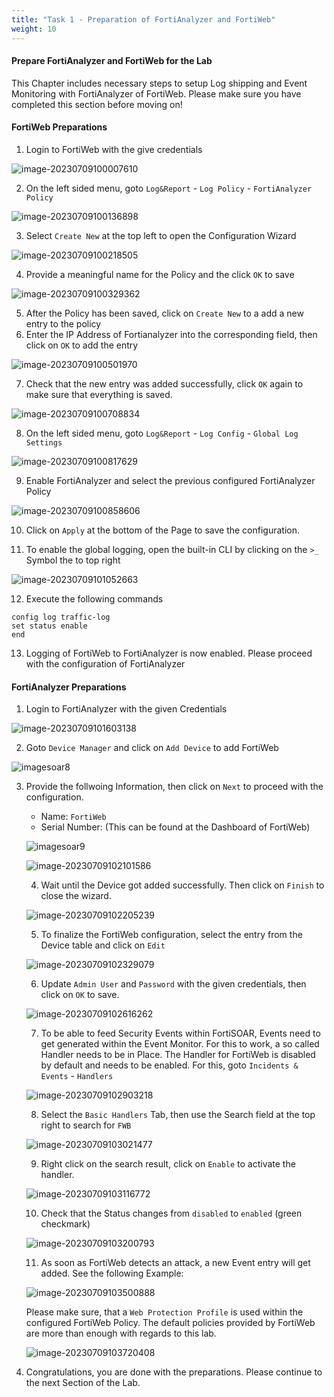 ```yaml
---
title: "Task 1 - Preparation of FortiAnalyzer and FortiWeb"
weight: 10
---
```


#### Prepare FortiAnalyzer and FortiWeb for the Lab

This Chapter includes necessary steps to setup Log shipping and Event Monitoring with FortiAnalyzer of FortiWeb. Please make sure you have completed this section before moving on!

#### FortiWeb Preparations

1. Login to FortiWeb with the give credentials

![image-20230709100007610](../assets/image-20230709100007610.png)

2. On the left sided menu, goto `Log&Report` - `Log Policy` - `FortiAnalyzer Policy`

![image-20230709100136898](../assets/image-20230709100136898.png)

3. Select `Create New` at the top left to open the Configuration Wizard

![image-20230709100218505](../assets/image-20230709100218505.png)

4. Provide a meaningful name for the Policy and the click `OK` to save

![image-20230709100329362](../assets/image-20230709100329362.png)

5. After the Policy has been saved, click on `Create New` to a add a new entry to the policy
6. Enter the IP Address of Fortianalyzer into the corresponding field, then click on `OK` to add the entry

![image-20230709100501970](../assets/image-20230709100501970.png)

7. Check that the new entry was added successfully, click `OK` again to make sure that everything is saved.

![image-20230709100708834](../assets/image-20230709100708834.png)

8. On the left sided menu, goto `Log&Report` - `Log Config` - `Global Log Settings`

![image-20230709100817629](../assets/image-20230709100817629.png)

9. Enable FortiAnalyzer and select the previous configured FortiAnalyzer Policy

![image-20230709100858606](../assets/image-20230709100858606.png)

10. Click on `Apply` at the bottom of the Page to save the configuration.

11. To enable the global logging, open the built-in CLI by clicking on the `>_` Symbol the to top right

![image-20230709101052663](../assets/image-20230709101052663.png)

12. Execute the following commands

```shell
config log traffic-log
set status enable
end
```

13. Logging of FortiWeb to FortiAnalyzer is now enabled. Please proceed with the configuration of FortiAnalyzer

#### FortiAnalyzer Preparations

1. Login to FortiAnalyzer with the given Credentials

![image-20230709101603138](../assets/image-20230709101603138.png)

2. Goto `Device Manager` and click on `Add Device` to add FortiWeb

![imagesoar8](../assets/imagesoar8.jpg)

3. Provide the follwoing Information, then click on `Next` to proceed with the configuration.

   - Name: `FortiWeb`
   - Serial Number: <Serial Number of FortiWeb> (This can be found at the Dashboard of FortiWeb)

   ![imagesoar9](../assets/imagesoar9.jpg)

   ![image-20230709102101586](../assets/image-20230709102101586.png)

   4. Wait until the Device got added successfully. Then click on `Finish` to close the wizard.

   ![image-20230709102205239](../assets/image-20230709102205239.png)

   5. To finalize the FortiWeb configuration, select the entry from the Device table and click on `Edit`

   ![image-20230709102329079](../assets/image-20230709102329079.png)

   6. Update `Admin User` and `Password` with the given credentials, then click on `OK` to save.

   ![image-20230709102616262](../assets/image-20230709102616262.png)


   7. To be able to feed Security Events within FortiSOAR, Events need to get generated within the Event Monitor. For this to work, a so called Handler needs to be in Place. The Handler for FortiWeb is disabled by default and needs to be enabled. For this, goto `Incidents & Events` - `Handlers`

   ![image-20230709102903218](../assets/image-20230709102903218.png)

   8. Select the `Basic Handlers` Tab, then use the Search field at the top right to search for `FWB`

   ![image-20230709103021477](../assets/image-20230709103021477.png)

   9. Right click on the search result, click on `Enable` to activate the handler.

   ![image-20230709103116772](../assets/image-20230709103116772.png) 

   10. Check that the Status changes from `disabled` to `enabled` (green checkmark)

   ![image-20230709103200793](../assets/image-20230709103200793.png)

   11. As soon as FortiWeb detects an attack, a new Event entry will get added. See the following Example:

   ![image-20230709103500888](../assets/image-20230709103500888.png)

   Please make sure, that a `Web Protection Profile` is used within the configured FortiWeb Policy. The default policies provided by FortiWeb are more than enough with regards to this lab.

   ![image-20230709103720408](../assets/image-20230709103720408.png)

12. Congratulations, you are done with the preparations. Please continue to the next Section of the Lab.